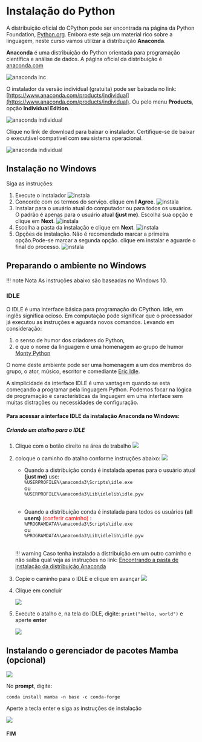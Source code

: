# Instalação do Python

A distribuição oficial do CPython pode ser encontrada na página da Python Foundation, [Python.org](https://www.python.org/). Embora este seja um material rico sobre a linguagem, neste curso vamos utilizar a distribuição **Anaconda**.

**Anaconda** é uma distribuição do Python orientada para programação científica e análise de dados. A página oficial da distribuição é [anaconda.com](https://www.anaconda.com)

![anaconda inc](figs/anaconda_inc.png)

 O instalador da versão individual (gratuita) pode ser baixada no link: [https://www.anaconda.com/products/individual](https://www.anaconda.com/products/individual). Ou pelo menu **Products**, opção **Individual Edition**.

![anaconda individual](figs/InkedanacondaIndividual_LI.jpg)

Clique no link de download para baixar o instalador. Certifique-se de baixar o executável compatível com seu sistema operacional.

![anaconda individual](figs/Inkedanaconda_download_LI.jpg)

## Instalação no Windows

Siga as instruções:

1. Execute o instalador
    ![instala](figs/Inkedinstalador_01.jpg)
1. Concorde com os termos do serviço. clique em **I Agree**.
    ![instala](figs/Inkedinstalador_02.jpg)
2. Instalar para o usuário atual do computador ou para todos os usuários. O padrão é apenas para o usuário atual **(just me)**. Escolha sua opção e clique em **Next**.
    ![instala](figs/Inkedinstalador_03.jpg)
3. Escolha a pasta da instalação e clique em **Next**.
    ![instala](figs/Inkedinstalador_04.jpg)
4. Opções de instalação. Não é recomendado marcar a primeira opção.Pode-se marcar a segunda opção. clique em instalar e aguarde o final do processo. 
    ![instala](figs/Inkedinstalador_05.jpg)

## Preparando o ambiente no Windows

!!! note Nota
    As instruções abaixo são baseadas no Windows 10.

### IDLE

O IDLE é uma interface básica para programação do CPython. Idle, em inglês significa ocioso. Em computação pode significar que o processador já executou as instruções e aguarda novos comandos. Levando em consideração:

1. o senso de humor dos criadores do Python,
2. e que o nome da linguagem é uma homenagem ao grupo de humor [Monty Python](https://en.wikipedia.org/wiki/Monty_Python)

O nome deste ambiente pode ser uma homenagem a um dos membros do grupo, o ator, músico, escritor e comediante [Eric Idle](https://en.wikipedia.org/wiki/Eric_Idle).

A simplicidade da interface IDLE é uma vantagem quando se esta começando a programar pela linguagem Python. Podemos focar na lógica de programação e características da linguagem em uma interface sem muitas distrações ou necessidades de configuração.


#### Para acessar a interface IDLE da instalação Anaconda no Windows:

##### Criando um atalho para o IDLE

1. Clique com o botão direito na área de trabalho
   ![](figs/atalho_01.jpg)

2. coloque o caminho do atalho conforme instruções abaixo:
   ![](figs/atalho_02.jpg)

   - Quando a distribuição conda é instalada apenas para o usuário atual **(just me)** use:<br> ```%USERPROFILE%\anaconda3\Scripts\idle.exe``` <br> ou <br> ```%USERPROFILE%\anaconda3\Lib\idlelib\idle.pyw```<br><br>


   - Quando a distribuição conda é instalada para todos os usuários **(all users)** <span style="color: red;"> (conferir caminho) </span>:<br> ```%PROGRAMDATA%\anaconda3\Scripts\idle.exe``` <br> ou <br> ```%PROGRAMDATA%\anaconda3\Lib\idlelib\idle.pyw``` <br><br>


    !!! warning
         Caso tenha instalado a distribuição em um outro caminho e não saiba qual veja as instruções no link:
         [Encontrando a pasta de instalação da distribuição Anaconda](./extra_config.md)

3.  Copie o caminho para o IDLE e clique em avançar
    ![](figs/atalho_03.jpg)

4. Clique em concluir

    ![](figs/atalho_04.jpg)

5. Execute o atalho e, na tela do IDLE, digite: ```print("hello, world")``` e aperte **enter**

    ![](figs/idle_hello_world.jpg)

## Instalando o gerenciador de pacotes Mamba (opcional)

![](figs/instala_pacote_01.jpg)

No **prompt**, digite:

``` conda install mamba -n base -c conda-forge ```

Aperte a tecla enter e siga as instruções de instalação

![](figs/mamba_install.png)


#### FIM
